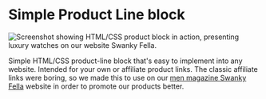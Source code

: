 # Simple Product Line block

![Screenshot showing HTML/CSS product block in action, presenting luxury watches on our website Swanky Fella.](https://swankyfella.com/wp-content/uploads/2022/11/Screenshot-2022-11-12-at-14.46.23.png)

Simple HTML/CSS product-line block that's easy to implement into any website. Intended for your own or affiliate product links.
The classic affiliate links were boring, so we made this to use on our [men magazine Swanky Fella](https://swankyfella.com "SwankyFella - All For Men") website in order to promote our products better. 
